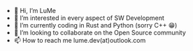 - 👋 Hi, I’m LuMe
- 👀 I’m interested in every aspect of SW Development
- 🌱 I’m currently coding in Rust and Python (sorry C++ 😁)
- 💞️ I’m looking to collaborate on the Open Source community
- 📫 How to reach me lume.dev(at)outlook.com

<!---
lmenale/lmenale is a ✨ special ✨ repository because its `README.md` (this file) appears on your GitHub profile.
You can click the Preview link to take a look at your changes.
--->
